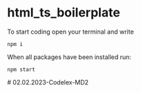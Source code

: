 # html_ts_boilerplate
To start coding open your terminal and write
```
npm i
```

When all packages have been installed run:
```
npm start
```
#   0 2 . 0 2 . 2 0 2 3 - C o d e l e x - M D 2  
 